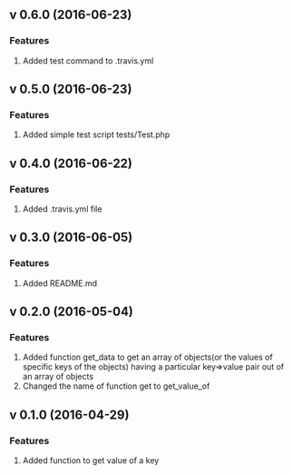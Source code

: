 ## v 0.6.0 (2016-06-23)
### Features
1. Added test command to .travis.yml

## v 0.5.0 (2016-06-23)
### Features
1. Added simple test script tests/Test.php

## v 0.4.0 (2016-06-22)
### Features
1. Added .travis.yml file

## v 0.3.0 (2016-06-05)
### Features
1. Added README.md

## v 0.2.0 (2016-05-04)
### Features
1. Added function get_data to get an array of objects(or the values of specific keys of the objects) having a particular key=>value pair out of an array of objects
2. Changed the name of function get to get_value_of

## v 0.1.0 (2016-04-29)
### Features
1. Added function to get value of a key
